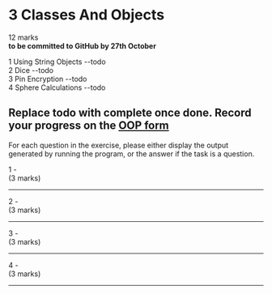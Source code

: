 # 3 Classes And Objects
12 marks  
**to be committed to GitHub by 27th October**

1 Using String Objects   --todo  
2 Dice     --todo  
3 Pin Encryption  --todo  
4 Sphere Calculations --todo

Replace **todo** with **complete** once done.
Record your progress on the [OOP form](https://forms.gle/RiMroDpV1c1CTbHV9)
---

For each question in the exercise, please either display the output generated by running the program, or the answer if the task is a question.

1 -  
(3 marks)

---

2 -  
(3 marks)

---

3 -  
(3 marks)

---

4 -  
(3 marks)

---

